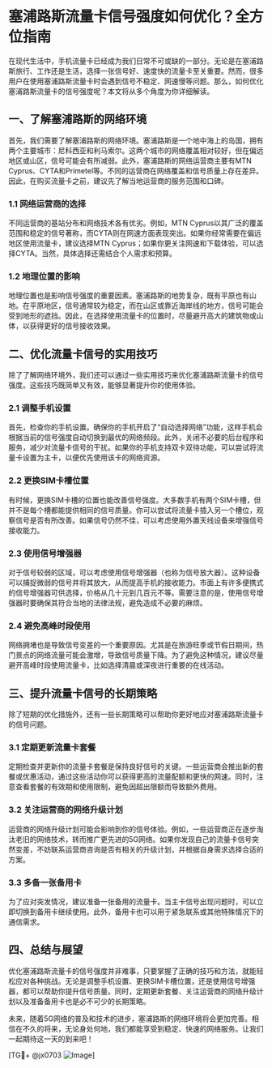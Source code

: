 # 塞浦路斯流量卡信号强度如何优化？全方位指南

在现代生活中，手机流量卡已经成为我们日常不可或缺的一部分。无论是在塞浦路斯旅行、工作还是生活，选择一张信号好、速度快的流量卡至关重要。然而，很多用户在使用塞浦路斯流量卡时会遇到信号不稳定、网速慢等问题。那么，如何优化塞浦路斯流量卡的信号强度呢？本文将从多个角度为你详细解读。

## 一、了解塞浦路斯的网络环境

首先，我们需要了解塞浦路斯的网络环境。塞浦路斯是一个地中海上的岛国，拥有两个主要城市：尼科西亚和利马索尔。这两个城市的网络覆盖相对较好，但在偏远地区或山区，信号可能会有所减弱。此外，塞浦路斯的网络运营商主要有MTN Cyprus、CYTA和Primetel等。不同的运营商在网络覆盖和信号质量上存在差异。因此，在购买流量卡之前，建议先了解当地运营商的服务范围和口碑。

### 1.1 网络运营商的选择

不同运营商的基站分布和网络技术各有优劣。例如，MTN Cyprus以其广泛的覆盖范围和稳定的信号著称，而CYTA则在网速方面表现突出。如果你经常需要在偏远地区使用流量卡，建议选择MTN Cyprus；如果你更关注网速和下载体验，可以选择CYTA。当然，具体选择还需结合个人需求和预算。

### 1.2 地理位置的影响

地理位置也是影响信号强度的重要因素。塞浦路斯的地势复杂，既有平原也有山地。在平原地区，信号通常较为稳定，而在山区或靠近海岸线的地方，信号可能会受到地形的遮挡。因此，在选择使用流量卡的位置时，尽量避开高大的建筑物或山体，以获得更好的信号接收效果。

## 二、优化流量卡信号的实用技巧

除了了解网络环境外，我们还可以通过一些实用技巧来优化塞浦路斯流量卡的信号强度。这些技巧既简单又有效，能够显著提升你的使用体验。

### 2.1 调整手机设置

首先，检查你的手机设置。确保你的手机开启了“自动选择网络”功能，这样手机会根据当前的信号强度自动切换到最优的网络频段。此外，关闭不必要的后台程序和服务，减少对流量卡信号的干扰。如果你的手机支持双卡双待功能，可以尝试将流量卡设置为主卡，以便优先使用该卡的网络资源。

### 2.2 更换SIM卡槽位置

有时候，更换SIM卡槽的位置也能改善信号强度。大多数手机有两个SIM卡槽，但并不是每个槽都能提供相同的信号质量。你可以尝试将流量卡插入另一个槽位，观察信号是否有所改善。如果信号仍然不佳，可以考虑使用外置天线设备来增强信号接收能力。

### 2.3 使用信号增强器

对于信号较弱的区域，可以考虑使用信号增强器（也称为信号放大器）。这种设备可以捕捉微弱的信号并将其放大，从而提高手机的接收能力。市面上有许多便携式的信号增强器可供选择，价格从几十元到几百元不等。需要注意的是，使用信号增强器时要确保其符合当地的法律法规，避免造成不必要的麻烦。

### 2.4 避免高峰时段使用

网络拥堵也是导致信号变差的一个重要原因。尤其是在旅游旺季或节假日期间，热门景点的网络流量可能会激增，导致信号质量下降。为了避免这种情况，建议尽量避开高峰时段使用流量卡，比如选择清晨或深夜进行重要的在线活动。

## 三、提升流量卡信号的长期策略

除了短期的优化措施外，还有一些长期策略可以帮助你更好地应对塞浦路斯流量卡的信号问题。

### 3.1 定期更新流量卡套餐

定期检查并更新你的流量卡套餐是保持良好信号的关键。一些运营商会推出新的套餐或优惠活动，通过这些活动你可以获得更高的流量配额和更快的网速。同时，注意查看套餐的有效期和使用限制，避免因超出限额而导致额外费用。

### 3.2 关注运营商的网络升级计划

运营商的网络升级计划可能会影响到你的信号体验。例如，一些运营商正在逐步淘汰老旧的网络技术，转而推广更先进的5G网络。如果你发现自己的流量卡信号突然变差，不妨联系运营商咨询是否有相关的升级计划，并根据自身需求选择合适的方案。

### 3.3 多备一张备用卡

为了应对突发情况，建议准备一张备用的流量卡。当主卡信号出现问题时，可以立即切换到备用卡继续使用。此外，备用卡也可以用于紧急联系或其他特殊情况下的通信需求。

## 四、总结与展望

优化塞浦路斯流量卡的信号强度并非难事，只要掌握了正确的技巧和方法，就能轻松应对各种挑战。无论是调整手机设置、更换SIM卡槽位置，还是使用信号增强器，都可以帮助你提升信号质量。同时，定期更新套餐、关注运营商的网络升级计划以及准备备用卡也是必不可少的长期策略。

未来，随着5G网络的普及和技术的进步，塞浦路斯的网络环境将会更加完善。相信在不久的将来，无论身处何地，我们都能享受到稳定、快速的网络服务。让我们一起期待这一天的到来吧！

[TG💪+ @jx0703 ![Image](https://github.com/user-attachments/assets/dbca1d08-cadb-493c-b0ec-ad6f7a83f270)]